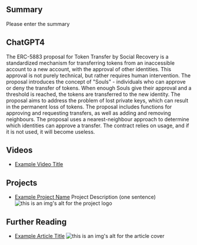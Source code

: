 ## Summary

Please enter the summary

## ChatGPT4

The ERC-5883 proposal for Token Transfer by Social Recovery is a standardized mechanism for transferring tokens from an inaccessible account to a new account, with the approval of other identities. This approval is not purely technical, but rather requires human intervention. The proposal introduces the concept of "Souls" - individuals who can approve or deny the transfer of tokens. When enough Souls give their approval and a threshold is reached, the tokens are transferred to the new identity. The proposal aims to address the problem of lost private keys, which can result in the permanent loss of tokens. The proposal includes functions for approving and requesting transfers, as well as adding and removing neighbours. The proposal uses a nearest-neighbour approach to determine which identities can approve a transfer. The contract relies on usage, and if it is not used, it will become useless.

## Videos

- [Example Video Title](https://www.youtube.com/watch?v=TDGq4aeevgY)

## Projects

- [Example Project Name](https://xxxx.xxx/xxxxx) Project Description (one sentence) ![this is an img's alt for the project logo](https://xxxx.xxx/project-logo.xxx)

## Further Reading

- [Example Article Title](https://xxxx.xxx/xxxxx) ![this is an img's alt for the article cover](https://xxxx.xxx/article-cover.xxx)
